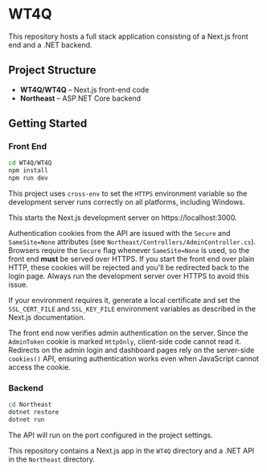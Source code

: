 # WT4Q

This repository hosts a full stack application consisting of a Next.js front end and a .NET backend.

## Project Structure

- **WT4Q/WT4Q** – Next.js front-end code
- **Northeast** – ASP.NET Core backend

## Getting Started

### Front End

```bash
cd WT4Q/WT4Q
npm install
npm run dev
```

This project uses `cross-env` to set the `HTTPS` environment variable so the
development server runs correctly on all platforms, including Windows.

This starts the Next.js development server on https://localhost:3000.

Authentication cookies from the API are issued with the `Secure` and
`SameSite=None` attributes (see
`Northeast/Controllers/AdminController.cs`). Browsers require the
`Secure` flag whenever `SameSite=None` is used, so the front end **must**
be served over HTTPS. If you start the front end over plain HTTP, these
cookies will be rejected and you'll be redirected back to the login
page. Always run the development server over HTTPS to avoid this issue.

If your environment requires it, generate a local certificate and set
the `SSL_CERT_FILE` and `SSL_KEY_FILE` environment variables as
described in the Next.js documentation.

The front end now verifies admin authentication on the server. Since the
`AdminToken` cookie is marked `HttpOnly`, client-side code cannot read it.
Redirects on the admin login and dashboard pages rely on the server-side
`cookies()` API, ensuring authentication works even when JavaScript cannot
access the cookie.

### Backend

```bash
cd Northeast
dotnet restore
dotnet run
```

The API will run on the port configured in the project settings.

This repository contains a Next.js app in the `WT4Q` directory and a .NET API in the `Northeast` directory.
